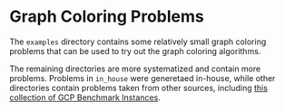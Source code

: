 # Graph Coloring Problems

The `examples` directory contains some relatively small graph coloring problems that can be used to try out the graph coloring algorithms.

The remaining directories are more systematized and contain more problems. Problems in `in_house` were generetaed in-house, while other directories contain problems taken from other sources, including [this collection of GCP Benchmark Instances](https://dynaroars.github.io/npbench/graphcoloring.html#fn.1).
